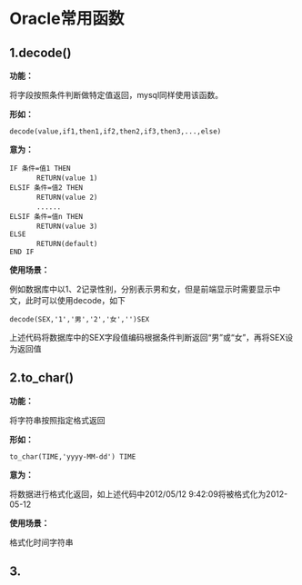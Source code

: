 # Oracle常用函数

## 1.decode()

**功能：**

将字段按照条件判断做特定值返回，mysql同样使用该函数。

**形如：**

```
decode(value,if1,then1,if2,then2,if3,then3,...,else)
```

**意为：**

```
IF 条件=值1 THEN
　　　　RETURN(value 1)
ELSIF 条件=值2 THEN
　　　　RETURN(value 2)
　　　　......
ELSIF 条件=值n THEN
　　　　RETURN(value 3)
ELSE
　　　　RETURN(default)
END IF
```

**使用场景：**

例如数据库中以1、2记录性别，分别表示男和女，但是前端显示时需要显示中文，此时可以使用decode，如下

```
decode(SEX,'1','男','2','女','')SEX
```

上述代码将数据库中的SEX字段值编码根据条件判断返回“男”或“女”，再将SEX设为返回值



## 2.to_char()

**功能：**

将字符串按照指定格式返回

**形如：**

```
to_char(TIME,'yyyy-MM-dd') TIME
```

**意为：**

将数据进行格式化返回，如上述代码中2012/05/12 9:42:09将被格式化为2012-05-12

**使用场景：**

格式化时间字符串



## 3.